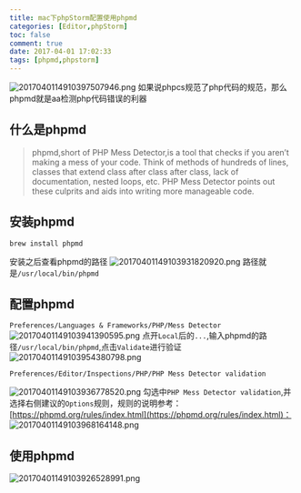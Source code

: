 ```yaml
---
title: mac下phpStorm配置使用phpmd
categories: [Editor,phpStorm]
toc: false
comment: true
date: 2017-04-01 17:02:33
tags: [phpmd,phpstorm]
---
```


![2017040114910397507946.png](http://o9xbyqajf.bkt.clouddn.com/2017040114910397507946.png)
如果说phpcs规范了php代码的规范，那么phpmd就是aa检测php代码错误的利器


<!--more-->

## 什么是phpmd

>phpmd,short of PHP Mess Detector,is a tool that checks if you aren’t making a mess of your code. Think of methods of hundreds of lines, classes that extend class after class after class, lack of documentation, nested loops, etc. PHP Mess Detector points out these culprits and aids into writing more manageable code.


## 安装phpmd
```
brew install phpmd
```
安装之后查看phpmd的路径
![20170401149103931820920.png](http://o9xbyqajf.bkt.clouddn.com/20170401149103931820920.png)
路径就是`/usr/local/bin/phpmd`

## 配置phpmd
``Preferences/Languages & Frameworks/PHP/Mess Detector``
![20170401149103941390595.png](http://o9xbyqajf.bkt.clouddn.com/20170401149103941390595.png)
点开`Local`后的`...`,输入phpmd的路径`/usr/local/bin/phpmd`,点击`Validate`进行验证
![20170401149103954380798.png](http://o9xbyqajf.bkt.clouddn.com/20170401149103954380798.png)


`Preferences/Editor/Inspections/PHP/PHP Mess Detector validation`

![20170401149103936778520.png](http://o9xbyqajf.bkt.clouddn.com/20170401149103936778520.png)
勾选中`PHP Mess Detector validation`,并选择右侧建议的`Options`规则，规则的说明参考：[https://phpmd.org/rules/index.html](https://phpmd.org/rules/index.html)：
![20170401149103968164148.png](http://o9xbyqajf.bkt.clouddn.com/20170401149103968164148.png)
## 使用phpmd
![20170401149103926528991.png](http://o9xbyqajf.bkt.clouddn.com/20170401149103926528991.png)
